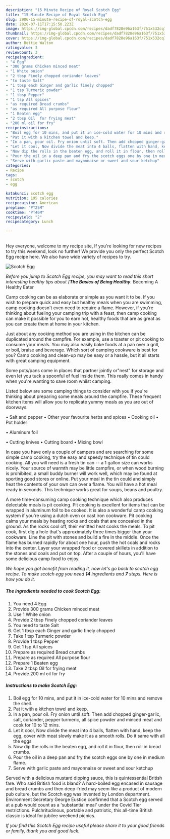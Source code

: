 ```yaml
---
description: "15 Minute Recipe of Royal Scotch Egg"
title: "15 Minute Recipe of Royal Scotch Egg"
slug: 2906-15-minute-recipe-of-royal-scotch-egg
date: 2020-07-11T17:15:50.223Z
image: https://img-global.cpcdn.com/recipes/dadf7828e96a163f/751x532cq70/scotch-egg-recipe-main-photo.jpg
thumbnail: https://img-global.cpcdn.com/recipes/dadf7828e96a163f/751x532cq70/scotch-egg-recipe-main-photo.jpg
cover: https://img-global.cpcdn.com/recipes/dadf7828e96a163f/751x532cq70/scotch-egg-recipe-main-photo.jpg
author: Bettie Walton
ratingvalue: 3
reviewcount: 3
recipeingredient:
- "4 Egg"
- "300 grams Chicken minced meat"
- "1 White onion"
- "2 tbsp Finely chopped coriander leaves"
- "to taste Salt"
- "1 tbsp each Ginger and garlic finely chopped"
- "1 tsp Turmeric powder"
- "1 tbsp Pepper"
- "1 tsp All spices"
- "as required Bread crumbs"
- "as required All purpose flour"
- "1 Beaten egg"
- "2 tbsp Oil  for frying meat"
- "200 ml oil for fry"
recipeinstructions:
- "Boil egg for 10 mins, and put it in ice-cold water for 10 mins and remove the shell."
- "Pat it with a kitchen towel and keep."
- "In a pan, pour oil. Fry onion until soft. Then add chopped ginger-garlic, salt, coriander, pepper turmeric, all spice powder and minced meat and cook for 10 to 12 mins."
- "Let it cool, Now divide the meat into 4 balls, flatten with hand, keep the egg, cover with meat slowly make it as a smooth rolls. Do it same with all the eggs"
- "Now dip the rolls in the beaten egg, and roll it in flour, then roll in bread crumbs."
- "Pour the oil in a deep pan and fry the scotch eggs one by one in medium flame."
- "Serve with garlic paste and mayonnaise or sweet and sour ketchup"
categories:
- Recipe
tags:
- scotch
- egg

katakunci: scotch egg 
nutrition: 195 calories
recipecuisine: American
preptime: "PT25M"
cooktime: "PT46M"
recipeyield: "2"
recipecategory: Lunch

---
```

<br>
Hey everyone, welcome to my recipe site, If you're looking for new recipes to try this weekend, look no further! We provide you only the perfect Scotch Egg recipe here. We also have wide variety of recipes to try.
<br>


![Scotch Egg](https://img-global.cpcdn.com/recipes/dadf7828e96a163f/751x532cq70/scotch-egg-recipe-main-photo.jpg)

<i>Before you jump to Scotch Egg recipe, you may want to read this short interesting healthy tips about {<strong>The Basics of Being Healthy</strong>.</i>
Becoming A Healthy Eater

    
Camp cooking can be as elaborate or simple as you want it to be. If you wish to prepare quick and easy but healthy meals when you are swimming, camp cooking doesn't even need to require a flame. However, if you're thinking about fueling your camping trip with a feast, then camp cooking can make it possible for you to earn hot, healthy foods that are as great as you can create them at home in your kitchen.

 Just about any cooking method you are using in the kitchen can be duplicated around the campfire. For example, use a toaster or pit cooking to consume your meals. You may also easily bake foods at a pan over a grill, or boil, braise and beverage. Which sort of camping cookware is best for you? Camp cooking and clean-up may be easy or a hassle, but it all starts with great camping equipment.

Some pots/pans come in places that partner jointly or"nest" for storage and even let you tuck a spoonful of fuel inside them. This really comes in handy when you're wanting to save room whilst camping.

Listed below are some camping things to consider with you if you're thinking about preparing some meals around the campfire. These frequent kitchen items will allow you to replicate yummy meals as you are out of doorways.

• Salt and pepper
• Other your favourite herbs and spices
• Cooking oil
• Pot holder

• Aluminum foil

• Cutting knives
• Cutting board
• Mixing bowl


In case you have only a couple of campers and are searching for some simple camp cooking, try the easy and speedy technique of tin could cooking. All you will need is a fresh tin can -- a 1 gallon size can works nicely. Your source of warmth may be little campfire, or when wood burning is prohibited, a small buddy burner will work well, which may be found at sporting good stores or online. Put your meal in the tin could and simply heat the contents of your own can over a flame. You will have a hot meal ready in seconds.  This technique works great for soups, beans and poultry.

A more time-consuming camp cooking technique which also produces delectable meals is pit cooking. Pit cooking is excellent for items that can be wrapped in aluminum foil to be cooked.  It is also a wonderful camp cooking system if you're using a dutch oven or cast iron cookware. Pit cooking calms your meals by heating rocks and coals that are concealed in the ground. As the rocks cool off, their emitted heat cooks the meals. To pit cook, first dig a hole that's approximately three times bigger than your cookware. Line the pit with stones and build a fire in the middle. Once the flame has burned rapidly for about one hour, push the hot coals and rocks into the center. Layer your wrapped food or covered skillets in addition to the stones and coals and put on top. After a couple of hours, you'll have some delicious camp food to enjoy.


<i>We hope you got benefit from reading it, now let's go back to scotch egg recipe. To make scotch egg you need <strong>14</strong> ingredients and <strong>7</strong> steps. Here is how you do it.
</i>

##### The ingredients needed to cook Scotch Egg:

1. You need 4 Egg
1. Provide 300 grams Chicken minced meat
1. Use 1 White onion
1. Provide 2 tbsp Finely chopped coriander leaves
1. You need to taste Salt
1. Get 1 tbsp each Ginger and garlic finely chopped
1. Take 1 tsp Turmeric powder
1. Provide 1 tbsp Pepper
1. Get 1 tsp All spices
1. Prepare as required Bread crumbs
1. Prepare as required All purpose flour
1. Prepare 1 Beaten egg
1. Take 2 tbsp Oil  for frying meat
1. Provide 200 ml oil for fry


##### Instructions to make Scotch Egg:

1. Boil egg for 10 mins, and put it in ice-cold water for 10 mins and remove the shell.
1. Pat it with a kitchen towel and keep.
1. In a pan, pour oil. Fry onion until soft. Then add chopped ginger-garlic, salt, coriander, pepper turmeric, all spice powder and minced meat and cook for 10 to 12 mins.
1. Let it cool, Now divide the meat into 4 balls, flatten with hand, keep the egg, cover with meat slowly make it as a smooth rolls. Do it same with all the eggs
1. Now dip the rolls in the beaten egg, and roll it in flour, then roll in bread crumbs.
1. Pour the oil in a deep pan and fry the scotch eggs one by one in medium flame.
1. Serve with garlic paste and mayonnaise or sweet and sour ketchup


Served with a delicious mustard dipping sauce, this is quintessential British fare. Who said British food is bland? A hard-boiled egg encased in sausage and bread crumbs and then deep-fried may seem like a product of modern pub culture, but the Scotch egg was invented by London department. Environment Secretary George Eustice confirmed that a Scotch egg served at a pub would count as a &#39;substantial meal&#39; under the Covid Tier restrictions. Pulchritudinous, portable and patriotic, this all-time British classic is ideal for jubilee weekend picnics. 

<i>If you find this Scotch Egg recipe useful please share it to your good friends or family, thank you and good luck.</i>
